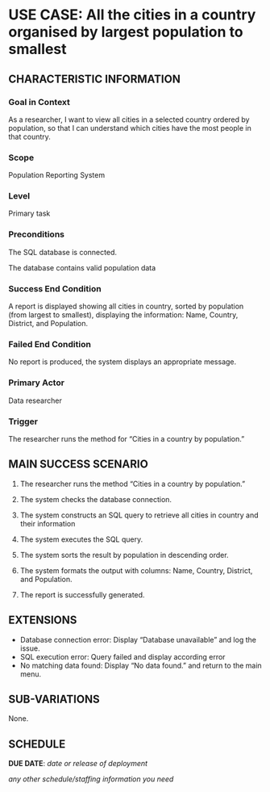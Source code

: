 # USE CASE: All the cities in a country organised by largest population to smallest

## CHARACTERISTIC INFORMATION

### Goal in Context


As a researcher, I want to view all cities in a selected country ordered by population, so that I can understand which cities have the most people in that country.


### Scope

Population Reporting System

### Level

Primary task

### Preconditions

The SQL database is connected.

The database contains valid population data

### Success End Condition

A report is displayed showing all cities in country, sorted by population (from largest to smallest), displaying the information: Name, Country, District, and Population.

### Failed End Condition

No report is produced, the system displays an appropriate message.

### Primary Actor

Data researcher

### Trigger

The researcher runs the method for “Cities in a country by population.”

## MAIN SUCCESS SCENARIO

1. The researcher runs the method “Cities in a country by population.”

2. The system checks the database connection.

3. The system constructs an SQL query to retrieve all cities in country and their information

4. The system executes the SQL query.

5. The system sorts the result by population in descending order.

6. The system formats the output with columns: Name, Country, District, and Population.

7. The report is successfully generated.

## EXTENSIONS

- Database connection error: Display “Database unavailable” and log the issue.
- SQL execution error: Query failed and display according error
- No matching data found: Display “No data found.” and return to the main menu.

## SUB-VARIATIONS

None.

## SCHEDULE

**DUE DATE**: *date or release of deployment*

*any other schedule/staffing information you need*